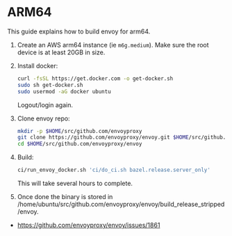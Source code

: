 # ARM64

This guide explains how to build envoy for arm64.

1. Create an AWS arm64 instance (ie `m6g.medium`). Make sure the root device is at least 20GB in size.
2. Install docker:

   ```bash
   curl -fsSL https://get.docker.com -o get-docker.sh
   sudo sh get-docker.sh
   sudo usermod -aG docker ubuntu
   ```

   Logout/login again.

3. Clone envoy repo:

   ```bash
   mkdir -p $HOME/src/github.com/envoyproxy
   git clone https://github.com/envoyproxy/envoy.git $HOME/src/github.com/envoyproxy/envoy
   cd $HOME/src/github.com/envoyproxy/envoy
   ```

4. Build:

   ```bash
   ci/run_envoy_docker.sh 'ci/do_ci.sh bazel.release.server_only'
   ```

   This will take several hours to complete.

5. Once done the binary is stored in /home/ubuntu/src/github.com/envoyproxy/envoy/build_release_stripped/envoy.

- https://github.com/envoyproxy/envoy/issues/1861
